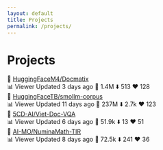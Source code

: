 ```yaml
---
layout: default
title: Projects
permalink: /projects/
---
```


# Projects

<div class="projects-container">
  <div class="project-card">
    <div class="project-title">
      <span class="icon">📁</span>
      <a href="https://huggingface.co/HuggingFaceM4/Docmatix" target="_blank">HuggingFaceM4/Docmatix</a>
    </div>
    <div class="project-meta">
      <span class="meta-item">📊 Viewer</span>
      <span class="meta-item">Updated 3 days ago</span>
      <span class="meta-item">📄 1.4M</span>
      <span class="meta-item">⬇️ 513</span>
      <span class="meta-item">❤️ 128</span>
    </div>
  </div>

  <div class="project-card">
    <div class="project-title">
      <span class="icon">📁</span>
      <a href="https://huggingface.co/HuggingFaceTB/smollm-corpus" target="_blank">HuggingFaceTB/smollm-corpus</a>
    </div>
    <div class="project-meta">
      <span class="meta-item">📊 Viewer</span>
      <span class="meta-item">Updated 11 days ago</span>
      <span class="meta-item">📄 237M</span>
      <span class="meta-item">⬇️ 2.7k</span>
      <span class="meta-item">❤️ 123</span>
    </div>
  </div>

  <div class="project-card">
    <div class="project-title">
      <span class="icon">📁</span>
      <a href="https://huggingface.co/5CD-AI/Viet-Doc-VQA" target="_blank">5CD-AI/Viet-Doc-VQA</a>
    </div>
    <div class="project-meta">
      <span class="meta-item">📊 Viewer</span>
      <span class="meta-item">Updated 6 days ago</span>
      <span class="meta-item">📄 51.9k</span>
      <span class="meta-item">⬇️ 13</span>
      <span class="meta-item">❤️ 51</span>
    </div>
  </div>

  <div class="project-card">
    <div class="project-title">
      <span class="icon">📁</span>
      <a href="https://huggingface.co/AI-MO/NuminaMath-TIR" target="_blank">AI-MO/NuminaMath-TIR</a>
    </div>
    <div class="project-meta">
      <span class="meta-item">📊 Viewer</span>
      <span class="meta-item">Updated 8 days ago</span>
      <span class="meta-item">📄 72.5k</span>
      <span class="meta-item">⬇️ 241</span>
      <span class="meta-item">❤️ 36</span>
    </div>
  </div>
</div>